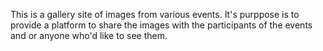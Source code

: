 This is a gallery site of images from various events. 
It's purppose is to provide a platform to share the images with the participants of the events and or anyone who'd like to see them.
